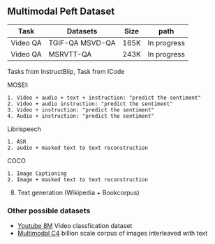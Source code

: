 ## Multimodal Peft Dataset

| Task                                   | Datasets                                      | Size          | path            |
|----------------------------------------|-----------------------------------------------|---------------|-----------------|
| Video QA                               | TGIF-QA MSVD-QA                               | 165K          | In progress     |
| Video QA                               | MSRVTT-QA                                     | 243K          | In progress     |

Tasks from InstructBlip, 
Task from ICode

MOSEI:
```
1. Video + audio + text + instruction: "predict the sentiment" 
2. Video + audio instruction: "predict the sentiment"
3. Video + instruction: "predict the sentiment"
4. Audio + instruction: "predict the sentiment"
```

Librispeech
```
1. ASR
2. audio + masked text to text reconstruction
```

COCO
```
1. Image Captioning
2. Image + masked text to text reconstruction
```

8. Text generation (Wikipedia + Bookcorpus)

### Other possible datasets
- [Youtube 8M](https://research.google.com/youtube8m/) Video classfication dataset
- [Multimodal C4](https://github.com/allenai/mmc4) billion scale corpus of images interleaved with text
